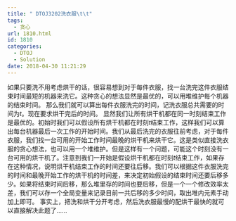 ```yaml
---
title: " DTOJ3202洗衣服\t\t"
tags:
  - 贪心
url: 1810.html
id: 1810
categories:
  - DTOJ
  - Solution
date: 2018-04-30 11:21:29
---
```


如果只要洗不用考虑烘干的话，很容易想到对于每件衣服，找一台洗完这件衣服结束时间最短的机器来洗它。这种贪心的想法显然是最优的，可以用堆维护每个机器的结束时间。 那么我们就可以算出每件衣服洗完的时间，记洗衣服总共需要的时间为$t$。现在要求烘干完后的时间。 显然我们让所有烘干机都在同一时刻结束工作是最优的。初始时我们可以假设所有烘干机都在时刻$t$结束工作，这样我们可以算出每台机器最后一次工作的开始时间。我们从最后洗完的衣服往前考虑，对于每件衣服，我们找一台可用的开始工作时间最晚的烘干机来烘干它。这是类似直接洗衣服的贪心想法，也可以用一个堆维护。但是这样有一个问题，可能这个时刻没有一台可用的烘干机了。注意到我们一开始是假设烘干机都在时刻$t$结束工作，如果存在这种情况，说明烘干机结束工作的时间还要往后移。我们可以根据这件衣服洗完的时间和最晚开始工作的烘干机的时间差，来决定初始假设的结束时间还要后移多少。如果将结束时间后移，那么堆里存的时间也要后移，但是一个一个修改效率太差，我们可以存一个全局变量来记录目前一共后移的多少时间，取出堆内元素手动加上即可。 事实上，把洗和烘干分开考虑，然后洗衣服最慢的配烘干最快的就可以直接解决此题了……